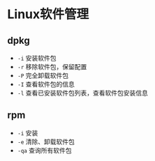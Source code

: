 # Linux软件管理

## dpkg

* `-i` 安装软件包
* `-r` 移除软件包，保留配置
* `-P` 完全卸载软件包
* `-I` 查看软件包的信息
* `-l` 查看已安装软件包列表，查看软件包安装信息

## rpm

* `-i` 安装
* `-e` 清除、卸载软件包
* `-qa` 查询所有软件包



